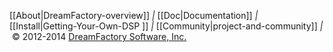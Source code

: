 [[About|DreamFactory-overview]] *|*
[[Doc|Documentation]] *|*
[[Install|Getting-Your-Own-DSP
]] *|*
[[Community|project-and-community]] *|*
&nbsp;&copy; 2012-2014 [DreamFactory Software, Inc.][dfcom]

[dfcom]: https://www.dreamfactory.com/  "DreamFactory.com"